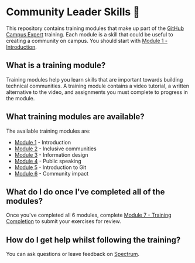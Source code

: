 # Community Leader Skills 🚩

This repository contains training modules that make up part of the [GitHub Campus Expert](https://education.github.com/experts) training. Each module is a skill that could be useful to creating a community on campus. You should start with [Module 1 - Introduction](/01-introduction).

## What is a training module?

Training modules help you learn skills that are important towards building technical communities. A training module contains a video tutorial, a written alternative to the video, and assignments you must complete to progress in the module.

## What training modules are available?

The available training modules are:
-   [Module 1](01-introduction) - Introduction 
-   [Module 2](02-inclusive-communities) - Inclusive communities
-   [Module 3](03-information-design) - Information design
-   [Module 4](04-public-speaking) - Public speaking
-   [Module 5](05-introduction-to-git) - Introduction to Git
-   [Module 6](06-community-impact) - Community impact

## What do I do once I've completed all of the modules?

Once you've completed all 6 modules, complete [Module 7 - Training Completion](07-training-completion) to submit your exercises for review. 

## How do I get help whilst following the training?

You can ask questions or leave feedback on [Spectrum](https://spectrum.chat/githubeducation).
